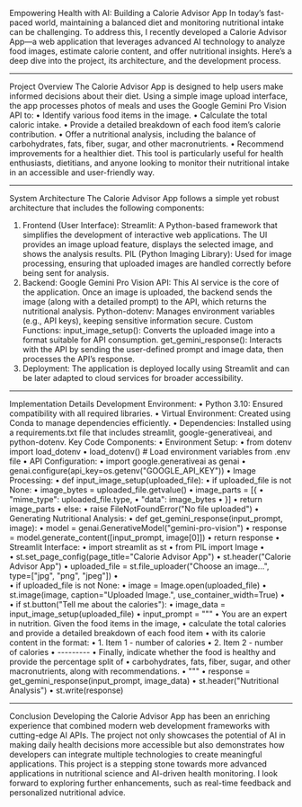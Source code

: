 Empowering Health with AI: Building a Calorie Advisor App
In today’s fast-paced world, maintaining a balanced diet and monitoring nutritional intake can be challenging. To address this, I recently developed a Calorie Advisor App—a web application that leverages advanced AI technology to analyze food images, estimate calorie content, and offer nutritional insights. Here’s a deep dive into the project, its architecture, and the development process.
________________________________________
Project Overview
The Calorie Advisor App is designed to help users make informed decisions about their diet. Using a simple image upload interface, the app processes photos of meals and uses the Google Gemini Pro Vision API to:
•	Identify various food items in the image.
•	Calculate the total caloric intake.
•	Provide a detailed breakdown of each food item’s calorie contribution.
•	Offer a nutritional analysis, including the balance of carbohydrates, fats, fiber, sugar, and other macronutrients.
•	Recommend improvements for a healthier diet.
This tool is particularly useful for health enthusiasts, dietitians, and anyone looking to monitor their nutritional intake in an accessible and user-friendly way.
________________________________________
System Architecture
The Calorie Advisor App follows a simple yet robust architecture that includes the following components:
1.	Frontend (User Interface):
   Streamlit: A Python-based framework that simplifies the development of interactive web applications. The UI provides an image upload feature, displays the selected image, and shows the analysis results.
   PIL (Python Imaging Library): Used for image processing, ensuring that uploaded images are handled correctly before being sent for analysis.
3.	Backend:
   Google Gemini Pro Vision API: This AI service is the core of the application. Once an image is uploaded, the backend sends the image (along with a detailed prompt) to the API, which returns the nutritional analysis.
   Python-dotenv: Manages environment variables (e.g., API keys), keeping sensitive information secure.
   Custom Functions: 
   input_image_setup(): Converts the uploaded image into a format suitable for API consumption.
   get_gemini_response(): Interacts with the API by sending the user-defined prompt and image data, then processes the API’s response.
4.	Deployment:
   The application is deployed locally using Streamlit and can be later adapted to cloud services for broader accessibility.
________________________________________
Implementation Details
Development Environment:
•	Python 3.10: Ensured compatibility with all required libraries.
•	Virtual Environment: Created using Conda to manage dependencies efficiently.
•	Dependencies: Installed using a requirements.txt file that includes streamlit, google-generativeai, and python-dotenv.
Key Code Components:
•	Environment Setup:
•	from dotenv import load_dotenv
•	load_dotenv()  # Load environment variables from .env file
•	API Configuration:
•	import google.generativeai as genai
•	genai.configure(api_key=os.getenv("GOOGLE_API_KEY"))
•	Image Processing:
•	def input_image_setup(uploaded_file):
•	    if uploaded_file is not None:
•	        image_bytes = uploaded_file.getvalue()
•	        image_parts = [{
•	            "mime_type": uploaded_file.type,
•	            "data": image_bytes
•	        }]
•	        return image_parts
•	    else:
•	        raise FileNotFoundError("No file uploaded")
•	Generating Nutritional Analysis:
•	def get_gemini_response(input_prompt, image):
•	    model = genai.GenerativeModel("gemini-pro-vision")
•	    response = model.generate_content([input_prompt, image[0]])
•	    return response
•	Streamlit Interface:
•	import streamlit as st
•	from PIL import Image
•	
•	st.set_page_config(page_title="Calorie Advisor App")
•	st.header("Calorie Advisor App")
•	uploaded_file = st.file_uploader("Choose an image...", type=["jpg", "png", "jpeg"])
•	
•	if uploaded_file is not None:
•	    image = Image.open(uploaded_file)
•	    st.image(image, caption="Uploaded Image.", use_container_width=True)
•	
•	if st.button("Tell me about the calories"):
•	    image_data = input_image_setup(uploaded_file)
•	    input_prompt = """
•	        You are an expert in nutrition. Given the food items in the image,
•	        calculate the total calories and provide a detailed breakdown of each food item
•	        with its calorie content in the format:
•	        1. Item 1 - number of calories
•	        2. Item 2 - number of calories
•	        ---------
•	        Finally, indicate whether the food is healthy and provide the percentage split of 
•	        carbohydrates, fats, fiber, sugar, and other macronutrients, along with recommendations.
•	    """
•	    response = get_gemini_response(input_prompt, image_data)
•	    st.header("Nutritional Analysis")
•	    st.write(response)
________________________________________
Conclusion
Developing the Calorie Advisor App has been an enriching experience that combined modern web development frameworks with cutting-edge AI APIs. The project not only showcases the potential of AI in making daily health decisions more accessible but also demonstrates how developers can integrate multiple technologies to create meaningful applications.
This project is a stepping stone towards more advanced applications in nutritional science and AI-driven health monitoring. I look forward to exploring further enhancements, such as real-time feedback and personalized nutritional advice.
